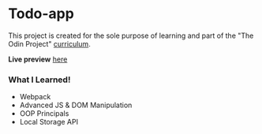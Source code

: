 # Todo-app
This project is created for the sole purpose of learning and part of the "The Odin Project" [curriculum](https://theodinproject.com/).

**Live preview** [here](https://sisyphus6ix.github.io/Todo-app/)

### What I Learned!
- Webpack
- Advanced JS & DOM Manipulation
- OOP Principals
- Local Storage API